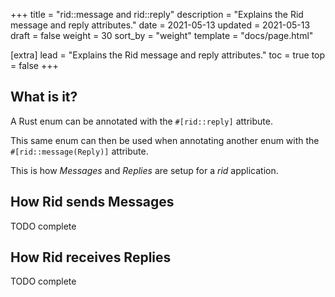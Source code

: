 +++
title = "rid::message and rid::reply"
description = "Explains the Rid message and reply attributes."
date = 2021-05-13
updated = 2021-05-13
draft = false
weight = 30
sort_by = "weight"
template = "docs/page.html"

[extra]
lead = "Explains the Rid message and reply attributes."
toc = true
top = false
+++

## What is it?

A Rust enum can be annotated with the `#[rid::reply]` attribute. 

This same enum can then be used when annotating another enum with the `#[rid::message(Reply)]`
attribute. 

This is how _Messages_ and _Replies_ are setup for a _rid_ application.

## How Rid sends Messages

TODO complete

## How Rid receives Replies

TODO complete
